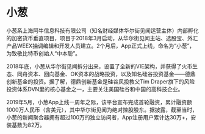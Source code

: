 # 小葱

小葱系上海阿牛信息科技有限公司（知名财经媒体华尔街见闻运营主体）内部孵化的加密货币垂直项目，项目于2018年3月启动，从华尔街见闻主站、选股宝、外汇产品WEEX抽调编辑和开发人员建立。2个月后，App正式上线，命名为“小葱”，为致敬比特币创始人“中本聪”。

2018年底，小葱从华尔街见闻拆分出来，设置了全新的VIE架构，并获得了火币生态、同舟资本、回向基金、OK资本的战略投资，以及知名硅谷投资基金——德鼎创新基金的投资。据了解，德鼎创新基金是硅谷风投教父Tim Draper旗下的风险投资体系DVN里的核心基金之一，主要关注美国硅谷和中国的高科技企业。

2019年5月，小葱App上线一周年之际，该平台宣布完成首轮融资，累计融资额1000万人民币（含美元），其中华尔街见闻为绝对控股股东。据披露，截至当时，小葱的新闻聚合器拥有超过100万的独立访问者，App注册用户累计达30万+，安装基数为82万。
